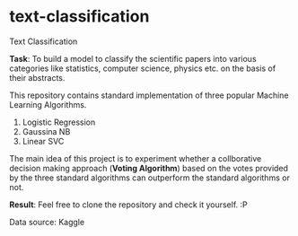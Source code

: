 # text-classification
Text Classification

**Task**: To build a model to classify the scientific papers into various categories like statistics, computer science, physics etc. on the basis of their abstracts.

This repository contains standard implementation of three popular Machine Learning Algorithms.
1. Logistic Regression
2. Gaussina NB
3. Linear SVC

The main idea of this project is to experiment whether a collborative decision making approach (**Voting Algorithm**) based on the votes provided by the three standard algorithms can outperform the standard algorithms or not.

**Result**: Feel free to clone the repository and check it yourself. :P

Data source: Kaggle
